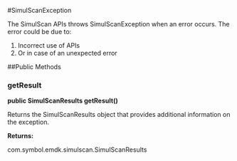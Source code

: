 #SimulScanException

The SimulScan APIs throws SimulScanException when an error occurs.
 The error could be due to:
 <ol>
 <li>Incorrect use of APIs
 <li>Or in case of an unexpected error
 </ol>



##Public Methods

### getResult

**public SimulScanResults getResult()**

Returns the SimulScanResults object that provides additional information on the exception.

**Returns:**

com.symbol.emdk.simulscan.SimulScanResults

